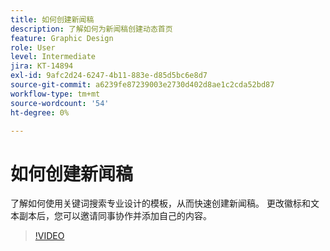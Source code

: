 ```yaml
---
title: 如何创建新闻稿
description: 了解如何为新闻稿创建动态首页
feature: Graphic Design
role: User
level: Intermediate
jira: KT-14894
exl-id: 9afc2d24-6247-4b11-883e-d85d5bc6e8d7
source-git-commit: a6239fe87239003e2730d402d8ae1c2cda52bd87
workflow-type: tm+mt
source-wordcount: '54'
ht-degree: 0%

---
```


# 如何创建新闻稿

了解如何使用关键词搜索专业设计的模板，从而快速创建新闻稿。 更改徽标和文本副本后，您可以邀请同事协作并添加自己的内容。

>[!VIDEO](https://video.tv.adobe.com/v/3427120?quality=12&learn=on&hidetitle=true)
